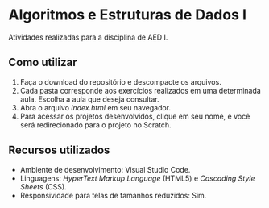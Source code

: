 # Algoritmos e Estruturas de Dados I
Atividades realizadas para a disciplina de AED I.

## Como utilizar
1. Faça o download do repositório e descompacte os arquivos.
2. Cada pasta corresponde aos exercícios realizados em uma determinada aula. Escolha a aula que deseja consultar.
3. Abra o arquivo *index.html* em seu navegador.
4. Para acessar os projetos desenvolvidos, clique em seu nome, e você será redirecionado para o projeto no Scratch.

## Recursos utilizados
 - Ambiente de desenvolvimento: Visual Studio Code.
 - Linguagens: *HyperText Markup Language* (HTML5) e *Cascading Style Sheets* (CSS).
 - Responsividade para telas de tamanhos reduzidos: Sim.
